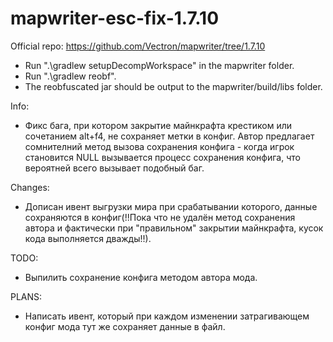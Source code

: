 # mapwriter-esc-fix-1.7.10
Official repo: https://github.com/Vectron/mapwriter/tree/1.7.10

 - Run ".\gradlew setupDecompWorkspace" in the mapwriter folder.
 - Run ".\gradlew reobf".
 - The reobfuscated jar should be output to the mapwriter/build/libs folder.
 
 Info:
  - Фикс бага, при котором закрытие майнкрафта крестиком или сочетанием alt+f4, не сохраняет метки в конфиг. Автор предлагает сомнителний метод вызова сохранения конфига - когда игрок становится NULL вызывается процесс сохранения конфига, что вероятней всего вызывает подобный баг.
 
 Changes:
 - Дописан ивент выгрузки мира при срабатывании которого, данные сохраняются в конфиг(!!Пока что не удалён метод сохранения автора и фактически при "правильном" закрытии майнкрафта, кусок кода выполняется дважды!!).
 
 TODO:
  - Выпилить сохранение конфига методом автора мода.
  
 PLANS:
  - Написать ивент, который при каждом изменении затрагивающем конфиг мода тут же сохраняет данные в файл.
